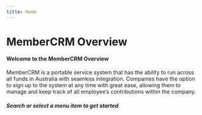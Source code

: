 ```yaml
---
title: Home
---
```


# MemberCRM Overview

#### Welcome to the MemberCRM Overview

MemberCRM is a portable service system that has the ability to run across all funds in Australia with seamless integration. Companies have the option to sign up to the system at any time with great ease, allowing them to manage and keep track of all employee’s contributions within the company.


##### Search or select a menu item to get started
